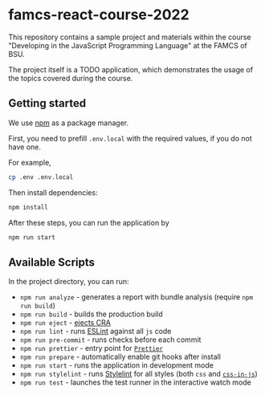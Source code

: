 # famcs-react-course-2022

This repository contains a sample project and materials within the course
"Developing in the JavaScript Programming Language" at the FAMCS of BSU.

The project itself is a TODO application, which demonstrates the usage of
the topics covered during the course.

## Getting started

We use [npm](https://www.npmjs.com) as a package manager.

First, you need to prefill `.env.local` with the required values, if you do not have one.

For example,

```bash
cp .env .env.local
```

Then install dependencies:

```bash
npm install
```

After these steps, you can run the application by

```bash
npm run start
```

## Available Scripts

In the project directory, you can run:

- `npm run analyze` - generates a report with bundle analysis (require `npm run build`)
- `npm run build` - builds the production build
- `npm run eject` - [ejects CRA](https://create-react-app.dev/docs/available-scripts/#npm-run-eject)
- `npm run lint` - runs [ESLint](https://eslint.org) against all `js` code
- `npm run pre-commit` - runs checks before each commit
- `npm run prettier` - entry point for [`Prettier`](https://prettier.io)
- `npm run prepare` - automatically enable git hooks after install
- `npm run start` - runs the application in development mode
- `npm run stylelint` - runs [Stylelint](https://stylelint.io) for all styles
  (both `css` and [`css-in-js`](https://styled-components.com))
- `npm run test` - launches the test runner in the interactive watch mode
